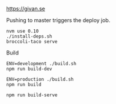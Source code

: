    
https://givan.se

Pushing to master triggers the deploy job.

```
nvm use 0.10
./install-deps.sh
broccoli-taco serve
```

Build

```
ENV=development ./build.sh
npm run build-dev

ENV=production ./build.sh
npm run build
```


```
npm run build-serve
```
